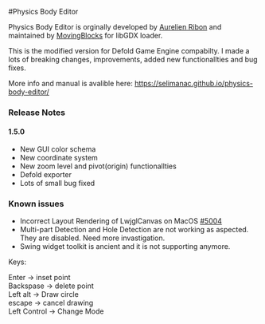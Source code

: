 
#Physics Body Editor

Physics Body Editor is orginally developed by [Aurelien Ribon](http://www.aurelienribon.com/) and maintained by [MovingBlocks](http://terasology.org) for libGDX loader.

This is the modified version for Defold Game Engine compabilty. I made a lots of breaking changes, improvements, added new functionallties and bug fixes. 

More info and manual is avalible here: https://selimanac.github.io/physics-body-editor/

### Release Notes

#### 1.5.0

- New GUI color schema
- New coordinate system
- New zoom level and pivot(origin) functionallties
- Defold exporter
- Lots of small bug fixed


### Known issues

- Incorrect Layout Rendering of LwjglCanvas on MacOS [#5004](https://github.com/libgdx/libgdx/issues/5004)
- Multi-part Detection and Hole Detection are not working as aspected. They are disabled. Need more invastigation.
- Swing widget toolkit is ancient and it is not supporting anymore.  

Keys:  

Enter -> inset point  
Backspase ->  delete point  
Left alt ->  Draw circle  
escape -> cancel drawing  
Left Control -> Change Mode  



   

     
